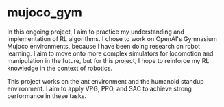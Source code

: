 # mujoco_gym

In this ongoing project, I aim to practice my understanding and implementation of RL algorithms. I chose to work on OpenAI's Gymnasium Mujoco environments, because I have been doing research on robot learning. I aim to move onto more complex simulators for locomotion and manipulation in the future, but for this project, I hope to reinforce my RL knowledge in the context of robotics.

This project works on the ant environment and the humanoid standup environment. I aim to apply VPG, PPO, and SAC to achieve strong performance in these tasks.
